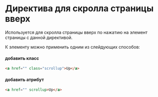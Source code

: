 # Директива для скролла страницы вверх

Используется для скролла страницы вверх по нажатию на элемент страницы с данной директивой.

К элементу можно применить одним из слейдующих способов:


#### добавить класс
```html
<a href="" class="scrollup">Up</a>
```


#### добавить атрибут
```html
<a href="" scrollup>Up</a>
```
